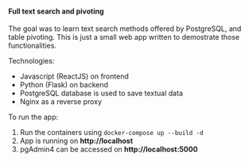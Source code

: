 #### Full text search and pivoting

The goal was to learn text search methods offered by PostgreSQL, and table pivoting. This is just a small web app written to demostrate those functionalities.

Technologies:

- Javascript (ReactJS) on frontend
- Python (Flask) on backend
- PostgreSQL database is used to save textual data
- Nginx as a reverse proxy

To run the app:

1. Run the containers using `docker-compose up --build -d`
2. App is running on **http://localhost**
3. pgAdmin4 can be accessed on **http://localhost:5000**

